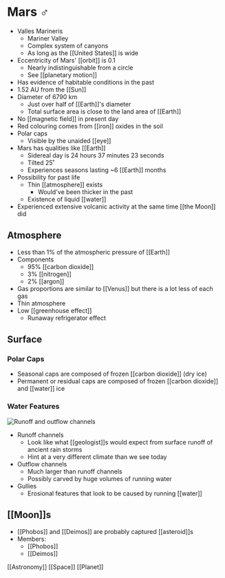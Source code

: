 # Mars ♂

- Valles Marineris
  - Mariner Valley
  - Complex system of canyons
  - As long as the [[United States]] is wide
- Eccentricity of Mars' [[orbit]] is 0.1
  - Nearly indistinguishable from a circle
  - See [[planetary motion]]
- Has evidence of habitable conditions in the past
- 1.52 AU from the [[Sun]]
- Diameter of 6790 km
  - Just over half of [[Earth]]'s diameter
  - Total surface area is close to the land area of [[Earth]]
- No [[magnetic field]] in present day
- Red colouring comes from [[iron]] oxides in the soil
- Polar caps
  - Visible by the unaided [[eye]]
- Mars has qualities like [[Earth]]
  - Sidereal day is 24 hours 37 minutes 23 seconds
  - Tilted 25˚
  - Experiences seasons lasting ~6 [[Earth]] months
- Possibility for past life
  - Thin [[atmosphere]] exists
    - Would've been thicker in the past
  - Existence of liquid [[water]]
- Experienced extensive volcanic activity at the same time [[the Moon]] did

## Atmosphere

- Less than 1% of the atmospheric pressure of [[Earth]]
- Components
  - 95% [[carbon dioxide]]
  - 3% [[nitrogen]]
  - 2% [[argon]]
- Gas proportions are similar to [[Venus]] but there is a lot less of each gas
- Thin atmosphere
- Low [[greenhouse effect]]
  - Runaway refrigerator effect

## Surface

### Polar Caps

- Seasonal caps are composed of frozen [[carbon dioxide]] (dry ice)
- Permanent or residual caps are composed of frozen [[carbon dioxide]] and [[water]] ice

### Water Features

![Runoff and outflow channels](/assets/second-brain/2020-11-09-10-35-26.png)

- Runoff channels
  - Look like what [[geologist]]s would expect from surface runoff of ancient rain storms
  - Hint at a very different climate than we see today
- Outflow channels
  - Much larger than runoff channels
  - Possibly carved by huge volumes of running water
- Gullies
  - Erosional features that look to be caused by running [[water]]

## [[Moon]]s

- [[Phobos]] and [[Deimos]] are probably captured [[asteroid]]s
- Members:
  - [[Phobos]]
  - [[Deimos]]

[[Astronomy]] [[Space]] [[Planet]]

